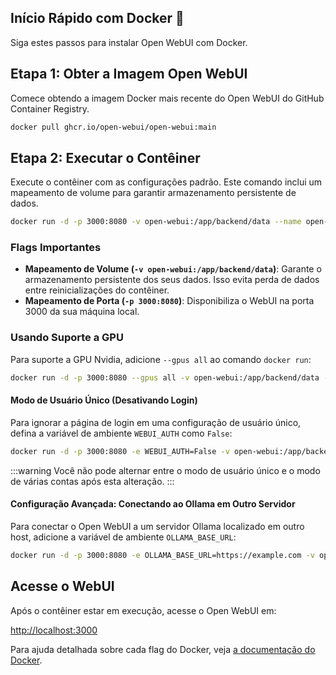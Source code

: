 ## Início Rápido com Docker 🐳

Siga estes passos para instalar Open WebUI com Docker.

## Etapa 1: Obter a Imagem Open WebUI

Comece obtendo a imagem Docker mais recente do Open WebUI do GitHub Container Registry.

```bash
docker pull ghcr.io/open-webui/open-webui:main
```

## Etapa 2: Executar o Contêiner

Execute o contêiner com as configurações padrão. Este comando inclui um mapeamento de volume para garantir armazenamento persistente de dados.

```bash
docker run -d -p 3000:8080 -v open-webui:/app/backend/data --name open-webui ghcr.io/open-webui/open-webui:main
```

### Flags Importantes

- **Mapeamento de Volume (`-v open-webui:/app/backend/data`)**: Garante o armazenamento persistente dos seus dados. Isso evita perda de dados entre reinicializações do contêiner.
- **Mapeamento de Porta (`-p 3000:8080`)**: Disponibiliza o WebUI na porta 3000 da sua máquina local.

### Usando Suporte a GPU

Para suporte a GPU Nvidia, adicione `--gpus all` ao comando `docker run`:

```bash
docker run -d -p 3000:8080 --gpus all -v open-webui:/app/backend/data --name open-webui ghcr.io/open-webui/open-webui:cuda
```


#### Modo de Usuário Único (Desativando Login)

Para ignorar a página de login em uma configuração de usuário único, defina a variável de ambiente `WEBUI_AUTH` como `False`:

```bash
docker run -d -p 3000:8080 -e WEBUI_AUTH=False -v open-webui:/app/backend/data --name open-webui ghcr.io/open-webui/open-webui:main
```

:::warning
Você não pode alternar entre o modo de usuário único e o modo de várias contas após esta alteração.
:::

#### Configuração Avançada: Conectando ao Ollama em Outro Servidor

Para conectar o Open WebUI a um servidor Ollama localizado em outro host, adicione a variável de ambiente `OLLAMA_BASE_URL`:

```bash
docker run -d -p 3000:8080 -e OLLAMA_BASE_URL=https://example.com -v open-webui:/app/backend/data --name open-webui --restart always ghcr.io/open-webui/open-webui:main
```

## Acesse o WebUI

Após o contêiner estar em execução, acesse o Open WebUI em:

[http://localhost:3000](http://localhost:3000)

Para ajuda detalhada sobre cada flag do Docker, veja [a documentação do Docker](https://docs.docker.com/engine/reference/commandline/run/).
